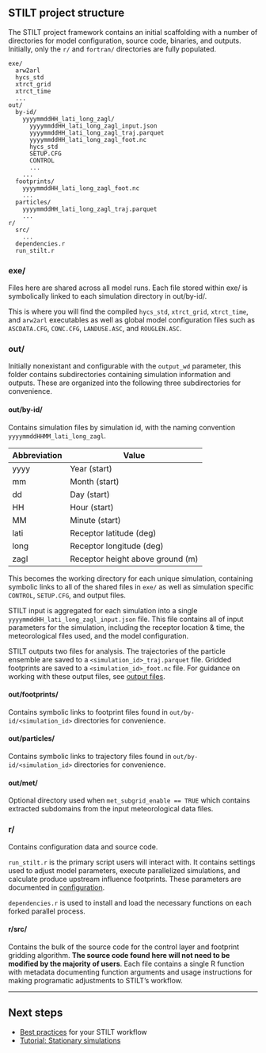 ## STILT project structure

The STILT project framework contains an initial scaffolding with a number of directories for model configuration, source code, binaries, and outputs. Initially, only the `r/` and `fortran/` directories are fully populated.

```
exe/
  arw2arl
  hycs_std
  xtrct_grid
  xtrct_time
  ...
out/
  by-id/
    yyyymmddHH_lati_long_zagl/
      yyyymmddHH_lati_long_zagl_input.json
      yyyymmddHH_lati_long_zagl_traj.parquet
      yyyymmddHH_lati_long_zagl_foot.nc
      hycs_std
      SETUP.CFG
      CONTROL
      ...
    ...
  footprints/
    yyyymmddHH_lati_long_zagl_foot.nc
    ...
  particles/
    yyyymmddHH_lati_long_zagl_traj.parquet
    ...
r/
  src/
    ...
  dependencies.r
  run_stilt.r
```

### exe/

Files here are shared across all model runs. Each file stored within exe/ is symbolically linked to each simulation directory in out/by-id/.

This is where you will find the compiled `hycs_std`, `xtrct_grid`, `xtrct_time`, and `arw2arl` executables as well as global model configuration files such as `ASCDATA.CFG`, `CONC.CFG`, `LANDUSE.ASC`, and `ROUGLEN.ASC`.

### out/

Initially nonexistant and configurable with the `output_wd` parameter, this folder contains subdirectories containing simulation information and outputs. These are organized into the following three subdirectories for convenience.

#### out/by-id/

Contains simulation files by simulation id, with the naming convention `yyyymmddHHMM_lati_long_zagl`.

| Abbreviation | Value                            |
| ------------ | -------------------------------- |
| yyyy         | Year (start)                     |
| mm           | Month (start)                    |
| dd           | Day (start)                      |
| HH           | Hour (start)                     |
| MM           | Minute (start)                   |
| lati         | Receptor latitude (deg)          |
| long         | Receptor longitude (deg)         |
| zagl         | Receptor height above ground (m) |

This becomes the working directory for each unique simulation, containing symbolic links to all of the shared files in `exe/` as well as simulation specific `CONTROL`, `SETUP.CFG`, and output files.

STILT input is aggregated for each simulation into a single `yyyymmddHH_lati_long_zagl_input.json` file. This file contains all of input parameters for the simulation, including the receptor location & time, the meteorological files used, and the model configuration.

STILT outputs two files for analysis. The trajectories of the particle ensemble are saved to a `<simulation_id>_traj.parquet` file. Gridded footprints are saved to a `<simulation_id>_foot.nc` file. For guidance on working with these output files, see [output files](output-files.md).

#### out/footprints/

Contains symbolic links to footprint files found in `out/by-id/<simulation_id>` directories for convenience.

#### out/particles/

Contains symbolic links to trajectory files found in `out/by-id/<simulation_id>` directories for convenience.

#### out/met/

Optional directory used when `met_subgrid_enable == TRUE` which contains extracted subdomains from the input meteorological data files.

### r/

Contains configuration data and source code.

`run_stilt.r` is the primary script users will interact with. It contains settings used to adjust model parameters, execute parallelized simulations, and calculate produce upstream influence footprints. These parameters are documented in [configuration](configuration.md).

`dependencies.r` is used to install and load the necessary functions on each forked parallel process.

#### r/src/

Contains the bulk of the source code for the control layer and footprint gridding algorithm. **The source code found here will not need to be modified by the majority of users**. Each file contains a single R function with metadata documenting function arguments and usage instructions for making programatic adjustments to STILT’s workflow.

---

## Next steps

- [Best practices](best-practices.md) for your STILT workflow
- [Tutorial: Stationary simulations](https://github.com/uataq/stilt-tutorials/tree/main/01-wbb)
